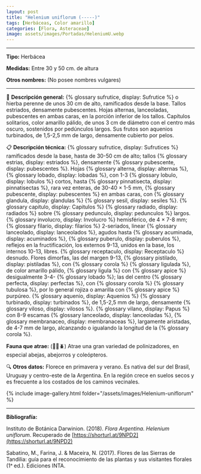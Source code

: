 ```yaml
---
layout: post
title: "Helenium uniflorum (-----)"
tags: [Herbáceas, Color amarillo]
categories: [Flora, Asteraceae]
image: assets/images/Portadas/HeleniumU.webp
---
```


***

**Tipo:** Herbácea

**Medidas:** Entre 30 y 50 cm. de altura

**Otros nombres:** (No posee nombres vulgares)

***

🌱 **Descripción general:** {% glossary sufrutice, display: Sufrutice %} o hierba perenne de unos 30 cm de alto, ramificados desde la base. Tallos estriados, densamente pubescentes. Hojas alternas, lanceoladas, pubescentes en ambas caras, en la porción inferior de los tallos. Capítulos solitarios, color amarillo pálido, de unos 3 cm de diámetro con el centro más oscuro, sostenidos por pedúnculos largos. Sus frutos son aquenios turbinados, de 1,5-2,5 mm de largo, densamente cubierto por pelos. 

📋 **Descripción técnica:** {% glossary sufrutice, display: Sufrutices %} ramificados desde la base, hasta de 30-50 cm de alto; tallos {% glossary estrias, display: estriados %}, densamente {% glossary pubescente, display: pubescentes %}. Hojas {% glossary alterna, display: alternas %}, {% glossary lobado, display: lobadas %}, con 1-3 {% glossary lobulo, display: lobulos %} cortos, hasta {% glossary pinnatisecta, display: pinnatisectas %}, rara vez enteras, de 30-40 × 1-5 mm, {% glossary pubescente, display: pubescentes %} en ambas caras, con {% glossary glandula, display: glandulas %} {% glossary sesil, display: sesiles %}. {% glossary capitulo, display: Capitulos %} {% glossary radiado, display: radiados %} sobre {% glossary pedunculo, display: pedunculos %} largos. {% glossary involucro, display: Involucro %} hemisférico, de 4 × 7-8 mm; {% glossary filario, display: filarios %} 2-seriados, linear {% glossary lanceolado, display: lanceolados %}, agudos hasta {% glossary acuminada, display: acuminados %}, {% glossary puberulo, display: puberulos %}, reflejos en la fructificación, los externos 9-13, unidos en la base, los internos 10-13, libres. {% glossary receptaculo, display: Receptaculo %} desnudo. Flores dimorfas, las del margen 9-13, {% glossary pistilado, display: pistiladas %}, con {% glossary corola %} {% glossary ligulada %}, de color amarillo pálido, {% glossary ligula %} con {% glossary apice %} desigualmente 3-4- {% glossary lobado %}; las del centro {% glossary perfecta, display: perfectas %}, con {% glossary corola %} {% glossary tubulosa %}, por lo general rojiza o amarilla con {% glossary apice %} purpúreo. {% glossary aquenio, display: Aquenios %} {% glossary turbinado, display: turbinados %}, de 1,5-2,5 mm de largo, densamente {% glossary viloso, display: vilosos %}. {% glossary vilano, display: Papus %} con 8-9 escamas {% glossary lanceolado, display: lanceoladas %}, {% glossary membranaceo, display: membranaceas %}, largamente aristadas, de 4-7 mm de largo, alcanzando o igualando la longitud de la {% glossary corola %}.

**Fauna que atrae:** (🦋🐝🪲) Atrae una gran variedad de polinizadores, en especial abejas, abejorros y coleópteros.

🔍 **Otros datos:** Florece en primavera y verano. Es nativa del sur del Brasil, Uruguay y centro-este de la Argentina. En la región crece en suelos secos y es frecuente a los costados de los caminos vecinales.

 {% include image-gallery.html folder="/assets/images/Helenium-uniflorum" %}

***

**Bibliografía:**

Instituto de Botánica Darwinion. (2018). *Flora Argentina. Helenium uniflorum*. Recuperado de [https://shorturl.at/9NPD2](https://shorturl.at/9NPD2)

Sabatino, M., Farina, J. & Maceira, N. (2017). Flores de las Sierras de Tandilia: guía para el reconocimiento de las plantas y sus visitantes florales (1ᵃ ed.). Ediciones INTA.